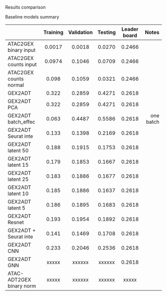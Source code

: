 Results comparison

Baseline models summary

|                          |   Training  |  Validation  |   Testing    | Leader board |  Notes    |
|     :---                 |    :----:   |     :---:    |    :---:     |    :---:     |   ---:    |
|   ATAC2GEX binary input  |    0.0017   |    0.0018    |    0.0270    |    0.2466    |           |
|   ATAC2GEX counts input  |    0.0974   |    0.1046    |    0.0709    |    0.2466    |           |
|   ATAC2GEX counts normal |    0.098    |    0.1059    |    0.0321    |    0.2466    |           |
|          GEX2ADT         |    0.322    |    0.2859    |    0.4271    |    0.2618    |           |
|        GEX2ADT PCA       |    0.322    |    0.2859    |    0.4271    |    0.2618    |           |
|    GEX2ADT batch_effec   |    0.063    |    0.4487    |    0.5586    |    0.2618    | one batch |
|    GEX2ADT Seurat inte   |    0.133    |    0.1398    |    0.2169    |    0.2618    |           |
|    GEX2ADT latent 50     |    0.188    |    0.1915    |    0.1753    |    0.2618    |           |
|    GEX2ADT latent 15     |    0.179    |    0.1853    |    0.1667    |    0.2618    |           |
|    GEX2ADT latent 25     |    0.183    |    0.1886    |    0.1677    |    0.2618    |           |
|    GEX2ADT latent 10     |    0.185    |    0.1886    |    0.1637    |    0.2618    |           |
|    GEX2ADT latent 5      |    0.186    |    0.1895    |    0.1683    |    0.2618    |           |
|      GEX2ADT Resnet      |    0.193    |    0.1954    |    0.1892    |    0.2618    |           |
|   GEX2ADT + Seurat inte  |    0.141    |    0.1469    |    0.1708    |    0.2618    |           |
|       GEX2ADT CNN        |    0.233    |    0.2046    |    0.2536    |    0.2618    |           |
|       GEX2ADT GNN        |    xxxxx    |    xxxxxx    |    xxxxxx    |    0.2618    |           |
| ATAC-ADT2GEX binary norm |    xxxxx    |    xxxxxx    |    xxxxxx    |    xxxxx     |           |
